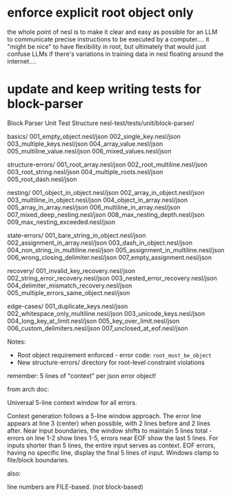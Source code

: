 #  enforce explicit root object only


the whole point of nesl is to make it clear and easy as possible for an LLM to communicate precise instructions to be executed by a computer....  it "might be nice" to have flexibility in root, but ultimately that would just confuse LLMs if there's variations in training data in nesl floating around the internet.... 



# update and keep writing tests for block-parser
Block Parser Unit Test Structure
nesl-test/tests/unit/block-parser/

basics/
 001_empty_object.nesl/json
 002_single_key.nesl/json
 003_multiple_keys.nesl/json
 004_array_value.nesl/json
 005_multiline_value.nesl/json
 006_mixed_values.nesl/json

structure-errors/
 001_root_array.nesl/json
 002_root_multiline.nesl/json
 003_root_string.nesl/json
 004_multiple_roots.nesl/json
 005_root_dash.nesl/json

nesting/
 001_object_in_object.nesl/json
 002_array_in_object.nesl/json
 003_multiline_in_object.nesl/json
 004_object_in_array.nesl/json
 005_array_in_array.nesl/json
 006_multiline_in_array.nesl/json
 007_mixed_deep_nesting.nesl/json
 008_max_nesting_depth.nesl/json
 009_max_nesting_exceeded.nesl/json

state-errors/
 001_bare_string_in_object.nesl/json
 002_assignment_in_array.nesl/json
 003_dash_in_object.nesl/json
 004_non_string_in_multiline.nesl/json
 005_assignment_in_multiline.nesl/json
 006_wrong_closing_delimiter.nesl/json
 007_empty_assignment.nesl/json

recovery/
 001_invalid_key_recovery.nesl/json
 002_string_error_recovery.nesl/json
 003_nested_error_recovery.nesl/json
 004_delimiter_mismatch_recovery.nesl/json
 005_multiple_errors_same_object.nesl/json

edge-cases/
 001_duplicate_keys.nesl/json
 002_whitespace_only_multiline.nesl/json
 003_unicode_keys.nesl/json
 004_long_key_at_limit.nesl/json
 005_key_over_limit.nesl/json
 006_custom_delimiters.nesl/json
 007_unclosed_at_eof.nesl/json

Notes:
- Root object requirement enforced - error code: `root_must_be_object`
- New structure-errors/ directory for root-level constraint violations

remember: 5 lines of "context" per json error object!

from arch doc:

Universal 5-line context window for all errors.

Context generation follows a 5-line window approach. The error line appears at line 3 (center) when possible, with 2 lines before and 2 lines after. Near input boundaries, the window shifts to maintain 5 lines total - errors on line 1-2 show lines 1-5, errors near EOF show the last 5 lines. For inputs shorter than 5 lines, the entire input serves as context. EOF errors, having no specific line, display the final 5 lines of input. Windows clamp to file/block boundaries.

also:

line numbers are FILE-based.  (not block-based)